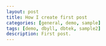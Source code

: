 ```yaml
---
layout: post
title: How I create first post
categories: [general, demo, sample]
tags: [demo, dbyll, dbtek, sample2]
description: First post.
---
```

